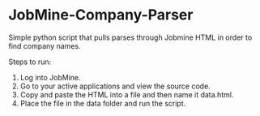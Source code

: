 # JobMine-Company-Parser

Simple python script that pulls parses through Jobmine HTML in order to find company names.

Steps to run:
  1) Log into JobMine.
  2) Go to your active applications and view the source code.
  3) Copy and paste the HTML into a file and then name it data.html.
  4) Place the file in the data folder and run the script.

